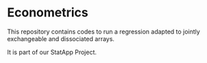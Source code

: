 # Econometrics
This repository contains codes to run a regression adapted to jointly exchangeable and dissociated arrays. 

It is part of our StatApp Project.
